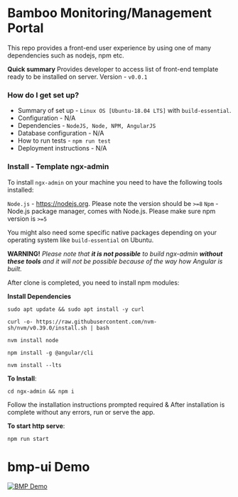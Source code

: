 
# Bamboo Monitoring/Management Portal

This repo provides a front-end user experience by using one of many dependencies such as nodejs, npm etc.

**Quick summary**
Provides developer to access list of front-end template ready to be installed on server.
Version - `v0.0.1`

### How do I get set up? ###

* Summary of set up - `Linux OS [Ubuntu-18.04 LTS]` with `build-essential`.
* Configuration - N/A
* Dependencies - `NodeJS, Node, NPM, AngularJS`
* Database configuration - N/A
* How to run tests - `npm run test`
* Deployment instructions - N/A

### Install - Template ngx-admin

To install `ngx-admin` on your machine you need to have the following tools installed:

`Node.js` - https://nodejs.org. Please note the version should be `>=8`
`Npm` - Node.js package manager, comes with Node.js. Please make sure npm version is `>=5`

You might also need some specific native packages depending on your operating system like `build-essential` on Ubuntu.

**WARNING!**
*Please note that **it is not possible** to build ngx-admin **without these tools** and it will not be possible because of the way how Angular is built.*

After clone is completed, you need to install npm modules:

**Install Dependencies**

  `sudo apt update && sudo apt install -y curl`

  `curl -o- https://raw.githubusercontent.com/nvm-sh/nvm/v0.39.0/install.sh | bash`
  
  `nvm install node`

  `npm install -g @angular/cli`

  `nvm install --lts`

**To Install**:

  `cd ngx-admin && npm i`

Follow the installation instructions prompted required & After installation is complete without any errors, run or serve the app.

**To start http serve**:

  `npm run start`

# bmp-ui Demo
[![BMP Demo](https://img.youtube.com/vi/EHg6HqbTcQo/0.jpg)](https://youtu.be/EHg6HqbTcQo)

